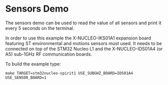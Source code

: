 Sensors Demo
============

The sensors demo can be used to read the value of all sensors and print it every 5 seconds on the terminal.

In order to use this example the X-NUCLEO-IKS01A1 expansion board featuring ST environmental and motions sensors 
must used. It needs to be connected on top of the STM32 Nucleo L1 and the X-NUCLEO-IDS01A4 (or A5) 
sub-1GHz RF communication boards.

To build the example type: 

	make TARGET=stm32nucleo-spirit1 USE_SUBGHZ_BOARD=IDS01A4 USE_SENSOR_BOARD=1



